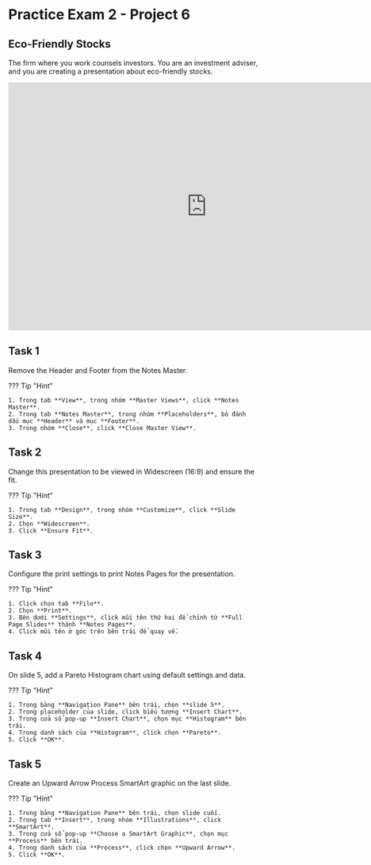 # Practice Exam 2 - Project 6

## Eco-Friendly Stocks

The firm where you work counsels investors. You are an investment adviser, and you are creating a presentation about eco-friendly stocks.

<iframe width="800" height="500" src="https://www.youtube.com/embed/u3FK8zHOmRM?si=qIfdRAq2H92F5pkE&amp;start=1339" title="YouTube video player" frameborder="0" allow="accelerometer; autoplay; clipboard-write; encrypted-media; gyroscope; picture-in-picture; web-share" referrerpolicy="strict-origin-when-cross-origin" allowfullscreen></iframe>

## Task 1

Remove the Header and Footer from the Notes Master.

??? Tip "Hint"

    1. Trong tab **View**, trong nhóm **Master Views**, click **Notes Master**.
    2. Trong tab **Notes Master**, trong nhóm **Placeholders**, bỏ đánh dấu mục **Header** và mục **Footer**.
    3. Trong nhóm **Close**, click **Close Master View**.

## Task 2

Change this presentation to be viewed in Widescreen (16:9) and ensure the fit.

??? Tip "Hint"

    1. Trong tab **Design**, trong nhóm **Customize**, click **Slide Size**.
    2. Chọn **Widescreen**.
    3. Click **Ensure Fit**.

## Task 3

Configure the print settings to print Notes Pages for the presentation.

??? Tip "Hint"

    1. Click chọn tab **File**.
    2. Chọn **Print**.
    3. Bên dưới **Settings**, click mũi tên thứ hai để chỉnh từ **Full Page Slides** thành **Notes Pages**.
    4. Click mũi tên ở góc trên bên trái để quay về.

## Task 4

On slide 5, add a Pareto Histogram chart using default settings and data.

??? Tip "Hint"

    1. Trong bảng **Navigation Pane** bên trái, chọn **slide 5**.
    2. Trong placeholder của slide, click biểu tượng **Insert Chart**.
    3. Trong cửa sổ pop-up **Insert Chart**, chọn mục **Histogram** bên trái.
    4. Trong danh sách của **Histogram**, click chọn **Pareto**.
    5. Click **OK**.

## Task 5

Create an Upward Arrow Process SmartArt graphic on the last slide.

??? Tip "Hint"

    1. Trong bảng **Navigation Pane** bên trái, chọn slide cuối.
    2. Trong tab **Insert**, trong nhóm **Illustrations**, click **SmartArt**.
    3. Trong cửa sổ pop-up **Choose a SmartArt Graphic**, chọn mục **Process** bên trái.
    4. Trong danh sách của **Process**, click chọn **Upward Arrow**.
    5. Click **OK**.

